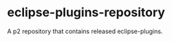 eclipse-plugins-repository
==========================

A p2 repository that contains released eclipse-plugins.
